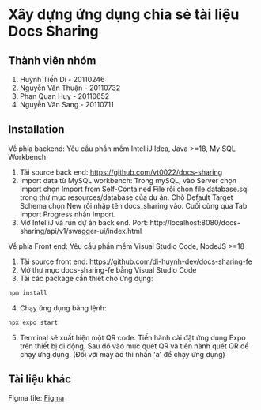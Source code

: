# Xây dựng ứng dụng chia sẻ tài liệu Docs Sharing

## Thành viên nhóm
1. Huỳnh Tiến Dĩ - 20110246
2. Nguyễn Văn Thuận - 20110732
3. Phan Quan Huy - 20110652
4. Nguyễn Văn Sang - 20110711

## Installation
Về phía backend: Yêu cầu phần mềm IntelliJ Idea, Java >=18, My SQL Workbench
1. Tải source back end: https://github.com/vt0022/docs-sharing
2. Import data từ MySQL workbench: Trong mySQL, vào Server chọn Import chọn Import from Self-Contained File rồi chọn file database.sql trong thư mục resources/database của dự án. Chỗ Default Target Schema chọn New rồi nhập tên docs_sharing vào. Cuối cùng qua Tab Import Progress nhấn Import.
3. Mở IntelliJ và run dự án back end. Port: http://localhost:8080/docs-sharing/api/v1/swagger-ui/index.html

Về phía Front end: Yêu cầu phần mềm Visual Studio Code, NodeJS >=18
1. Tải source front end: https://github.com/di-huynh-dev/docs-sharing-fe
2. Mở thư mục docs-sharing-fe bằng Visual Studio Code
3. Tải các package cần thiết cho ứng dụng:

```bash
npm install
```
4. Chạy ứng dụng bằng lệnh:
```bash
npx expo start
```
5. Terminal sẽ xuất hiện một QR code. Tiến hành cài đặt ứng dụng Expo trên thiết bị di động. Sau đó vào mục quét QR và tiến hành quét QR để chạy ứng dụng. (Đối với máy ảo thì nhấn 'a' để chạy ứng dụng)

## Tài liệu khác
Figma file:
 [Figma](https://www.figma.com/file/iv2tVH08jhVauJB6Yy6qfj/Docs-Sharing-App?type=design&node-id=0-1&mode=design&t=UvnsSjG78B0zxZsk-0)
